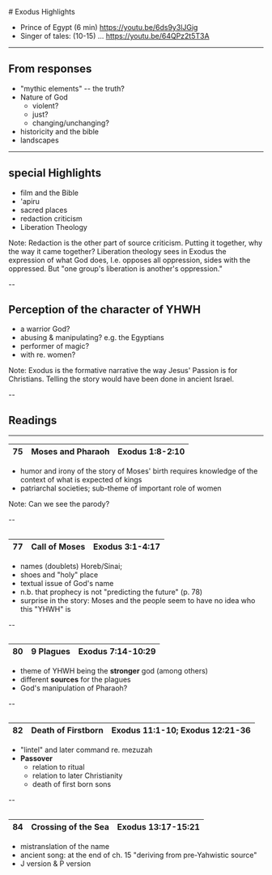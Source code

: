 #<a id="sec-1" name="sec-1"> Exodus Highlights</a>
- Prince of Egypt (6 min) https://youtu.be/6ds9y3lJGig
- Singer of tales: (10-15) ... https://youtu.be/64QPz2t5T3A

---

## From responses
- "mythic elements" -- the truth?
- Nature of God
	- violent?
	- just?
	- changing/unchanging?
- historicity and the bible
- landscapes


---

## special Highlights

- film and the Bible
- 'apiru
- sacred places
- redaction criticism
- Liberation Theology

Note:
Redaction is the other part of source criticism. Putting it together, why the way it came together? Liberation theology sees in Exodus the expression of what God does, I.e. opposes all oppression, sides with the oppressed. But "one group's liberation is another's oppression."

--

## Perception of the character of YHWH

- a warrior God?
- abusing & manipulating? e.g. the Egyptians
- performer of magic?
- with re. women?

Note:
Exodus is the formative narrative the way Jesus' Passion is for Christians. Telling the story would have been done in ancient Israel.

--


## <a id="sec-1-1" name="sec-1-1">Readings</a>

---

|  75 | Moses and Pharaoh                           | Exodus 1:8-2:10                                         |
|-----|-----------------------------------------|---------------------------------------------------------|



- humor and irony of the story of Moses' birth requires knowledge of the context of what is expected of kings
- patriarchal societies; sub-theme of important role of women

Note:
Can we see the parody?

--

## <a id="sec-1-2" name="sec-1-2"></a>
|  77 | Call of Moses                           | Exodus 3:1-4:17                                         |
|-----|-----------------------------------------|---------------------------------------------------------|


-   names (doublets) Horeb/Sinai;
-   shoes and "holy" place
-   textual issue of God's name
-   n.b. that prophecy is not "predicting the future" (p. 78)
-   surprise in the story: Moses and the people seem to have no idea who this "YHWH" is

--

## <a id="sec-1-3" name="sec-1-3"></a>
|  80 | 9 Plagues                               | Exodus 7:14-10:29                                       |
|-----|-----------------------------------------|---------------------------------------------------------|


-   theme of YHWH being the **stronger** god (among others)
-   different **sources** for the plagues
-   God's manipulation of Pharaoh?

--

## <a id="sec-1-4" name="sec-1-4"></a>
|  82 | Death of Firstborn                      | Exodus 11:1-10; Exodus 12:21-36                         |
|-----|-----------------------------------------|---------------------------------------------------------|


-   "lintel" and later command re. mezuzah
-   **Passover**
    -   relation to ritual
    -   relation to later Christianity
    -   death of first born sons

--

## <a id="sec-1-5" name="sec-1-5"></a>


|  84 | Crossing of the Sea                     | Exodus 13:17-15:21                                      |
|-----|-----------------------------------------|---------------------------------------------------------|


-   mistranslation of the name
-   ancient song: at the end of ch. 15 "deriving from pre-Yahwistic source"
-   J version & P version
